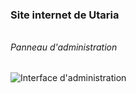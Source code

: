 ### Site internet de Utaria

###### 

###### Panneau d'administration
![Interface d'administration](https://i.imgur.com/yPaJrts.png)

